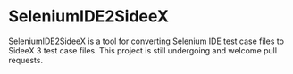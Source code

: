 # SeleniumIDE2SideeX

SeleniumIDE2SideeX is a tool for converting Selenium IDE test case files to SideeX 3 test case files. This project is still undergoing and welcome pull requests.
